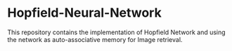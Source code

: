 # Hopfield-Neural-Network
This repository contains the implementation of Hopfield Network and using the network as auto-associative memory for Image retrieval.
